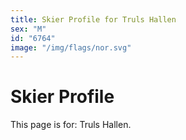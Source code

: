 ```yaml
---
title: Skier Profile for Truls Hallen
sex: "M"
id: "6764"
image: "/img/flags/nor.svg" 
---
```


# Skier Profile

This page is for: Truls Hallen.
    